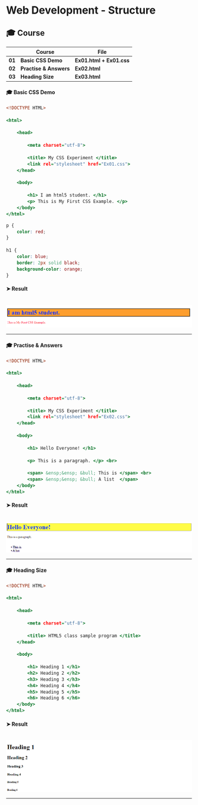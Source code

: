 # Web Development - Structure


## 🎓 Course

|      |	**Course** |	**File** |
| ---- | ---- | ---- |
| **01**	| **Basic CSS Demo** | **Ex01.html + Ex01.css** |
| **02**	| **Practise & Answers** | **Ex02.html** |
| **03**	| **Heading Size** | **Ex03.html** |




#### 🎓 Basic CSS Demo

```Ex01.html
<!DOCTYPE HTML>

<html>

    <head>

        <meta charset="utf-8">
        
        <title> My CSS Experiment </title>
        <link rel="stylesheet" href="Ex01.css">
    </head>

    <body>

        <h1> I am html5 student. </h1>
        <p> This is My First CSS Example. </p>
    </body>
</html>
```

```Ex01.css
p {
    color: red;
}

h1 {
    color: blue;
    border: 2px solid black;
    background-color: orange;
}
```

#### ➤ Result

&nbsp; <img src="./Images/Ex1 Results.png" alt="Ex1 Results"/>

___


#### 🎓 Practise & Answers

```Ex02.html
<!DOCTYPE HTML>

<html>
    
    <head>
        
        <meta charset="utf-8">
        
        <title> My CSS Experiment </title>
        <link rel="stylesheet" href="Ex02.css">
    </head>
    
    <body>
        
        <h1> Hello Everyone! </h1>
        
        <p> This is a paragraph. </p> <br>
        
        <span> &ensp;&ensp; &bull; This is </span> <br>
        <span> &ensp;&ensp; &bull; A list  </span>
    </body>
</html>
```
#### ➤ Result

&nbsp; <img src="./Images/Ex2 Results.png" alt="Ex1 Results"/>

___


#### 🎓 Heading Size

```Ex03.html
<!DOCTYPE HTML>

<html>

    <head>
        
        <meta charset="utf-8">
        
        <title> HTML5 class sample program </title>
    </head>
    
    <body>
        
        <h1> Heading 1 </h1>
        <h2> Heading 2 </h2>
        <h3> Heading 3 </h3>
        <h4> Heading 4 </h4>
        <h5> Heading 5 </h5>
        <h6> Heading 6 </h6>
    </body>
</html>
```
#### ➤ Result

&nbsp; <img src="./Images/Ex3 Results.png" alt="Ex1 Results"/>

___

